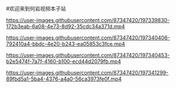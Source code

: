 #欢迎来到何岩视频本子站


https://user-images.githubusercontent.com/87347420/197339830-172b3eab-6a08-4e73-8d92-35cdc34a371d.mp4

https://user-images.githubusercontent.com/87347420/197340406-792410a4-bbdc-4e20-b243-ea05853c3fce.mp4

https://user-images.githubusercontent.com/87347420/197340453-b2e5474f-7a7f-4160-b100-ecd44d2079fb.mp4

https://user-images.githubusercontent.com/87347420/197341299-89fbd5a1-5ba4-4376-a4a0-56ca3973fe0f.mp4
